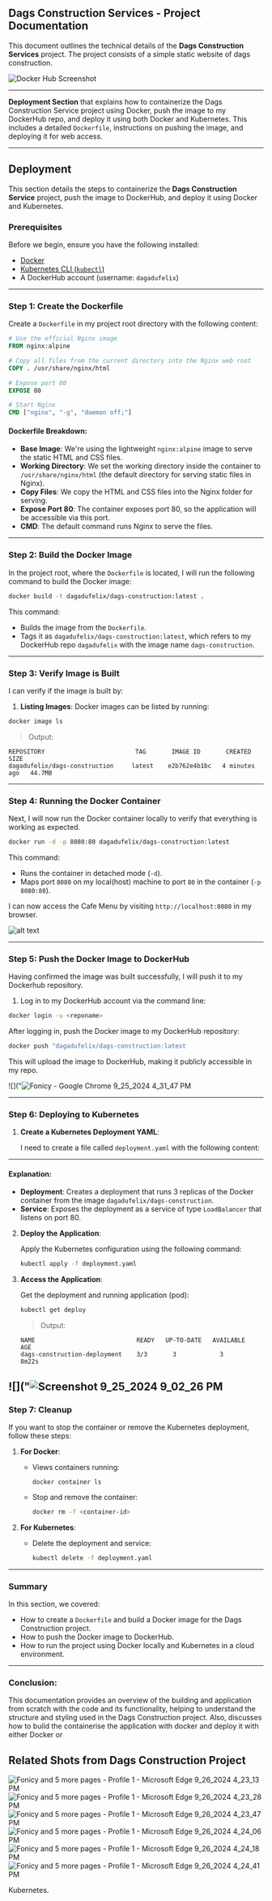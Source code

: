 ## Dags Construction Services - Project Documentation
This document outlines the technical details of the **Dags Construction Services** project. The project consists of a simple static website of dags construction.

![Docker Hub Screenshot](https://github.com/user-attachments/assets/c29e6aef-ce10-468c-8620-4f91f3445b5e)

---
**Deployment Section** that explains how to containerize the Dags Construction Service  project using Docker, push the image to my DockerHub repo, and deploy it using both Docker and Kubernetes. This includes a detailed `Dockerfile`, instructions on pushing the image, and deploying it for web access.

---

## Deployment

This section details the steps to containerize the **Dags Construction Service** project, push the image to DockerHub, and deploy it using Docker and Kubernetes.

### Prerequisites
Before we begin, ensure you have the following installed:
- [Docker](https://docs.docker.com/get-docker/)
- [Kubernetes CLI (`kubectl`)](https://kubernetes.io/docs/tasks/tools/install-kubectl/)
- A DockerHub account (username: `dagadufelix`)

---

### Step 1: Create the Dockerfile

Create a `Dockerfile` in my project root directory with the following content:

```Dockerfile
# Use the official Nginx image
FROM nginx:alpine

# Copy all files from the current directory into the Nginx web root
COPY . /usr/share/nginx/html

# Expose port 80
EXPOSE 80

# Start Nginx
CMD ["nginx", "-g", "daemon off;"]

```

#### Dockerfile Breakdown:
- **Base Image**: We're using the lightweight `nginx:alpine` image to serve the static HTML and CSS files.
- **Working Directory**: We set the working directory inside the container to `/usr/share/nginx/html` (the default directory for serving static files in Nginx).
- **Copy Files**: We copy the HTML and CSS files into the Nginx folder for serving.
- **Expose Port 80**: The container exposes port 80, so the application will be accessible via this port.
- **CMD**: The default command runs Nginx to serve the files.


---

### Step 2: Build the Docker Image

In the project root, where the `Dockerfile` is located, I will run the following command to build the Docker image:

```bash
docker build -t dagadufelix/dags-construction:latest .
```

This command:
- Builds the image from the `Dockerfile`.
- Tags it as `dagadufelix/dags-construction:latest`, which refers to my DockerHub repo `dagadufelix` with the image name `dags-construction`.

---

### Step 3: Verify Image is Built
I can verify if the image is built by:
1. **Listing Images**: Docker images can be listed by running:
```bash
docker image ls
```

> Output: 
>
```
REPOSITORY                         TAG       IMAGE ID       CREATED         SIZE
dagadufelix/dags-construction     latest    e2b762e4b1bc   4 minutes ago   44.7MB
```
---

### Step 4: Running the Docker Container

Next, I will now run the Docker container locally to verify that everything is working as expected.


```bash
docker run -d -p 8080:80 dagadufelix/dags-construction:latest
```

This command:
- Runs the container in detached mode (`-d`).
- Maps port `8080` on my local(host) machine to port `80` in the container (`-p 8080:80`).

I can now access the Cafe Menu by visiting `http://localhost:8080` in my browser.<p>
![alt text](https://github.com/user-attachments/assets/5ee2e041-706d-45b9-86ab-b3b78dee2b11)

---
### Step 5: Push the Docker Image to DockerHub
Having confirmed the image was built successfully, I will push it to my Dockerhub repository.
1. Log in to my DockerHub account via the command line:

```bash
docker login -u <reponame>
```

After logging in, push the Docker image to my DockerHub repository:

```bash
docker push "dagadufelix/dags-construction:latest
```

This will upload the image to DockerHub, making it publicly accessible in my repo.

![<alt text>]("![Fonicy - Google Chrome 9_25_2024 4_31_47 PM](https://github.com/user-attachments/assets/baac987d-b043-469e-8e62-363f8d6525bf)

---

### Step 6: Deploying to Kubernetes

1. **Create a Kubernetes Deployment YAML**:
   
   I need to create a file called `deployment.yaml` with the following content:<p>

   
---

   #### Explanation:
   - **Deployment**: Creates a deployment that runs 3 replicas of the Docker container from the image `dagadufelix/dags-construction`.
   - **Service**: Exposes the deployment as a service of type `LoadBalancer` that listens on port 80.

2. **Deploy the Application**:
   
   Apply the Kubernetes configuration using the following command:

   ```bash
   kubectl apply -f deployment.yaml
   ```
    

3. **Access the Application**:
   
   Get the deployment and running application (pod):
   ```bash
   kubectl get deploy
   ```
   > Output:
   ```
   NAME                            READY   UP-TO-DATE   AVAILABLE      AGE
   dags-construction-deployment    3/3       3            3           8m22s
   ```
  ![<alt text>]("![Screenshot 9_25_2024 9_02_26 PM](https://github.com/user-attachments/assets/6f23ae0a-6178-4105-9eba-a2b161c1588a)
---

### Step 7: Cleanup

If you want to stop the container or remove the Kubernetes deployment, follow these steps:

1. **For Docker**:
   - Views containers running:
     ```
     docker container ls
     ```
     

   - Stop and remove the container:
     ```bash
     docker rm -f <container-id>
     ```

2. **For Kubernetes**:
   - Delete the deployment and service:
     ```bash
     kubectl delete -f deployment.yaml
     ```

---

### Summary

In this section, we covered:
- How to create a `Dockerfile` and build a Docker image for the Dags Construction project.
- How to push the Docker image to DockerHub.
- How to run the project using Docker locally and Kubernetes in a cloud environment.

---
### Conclusion:
This documentation provides an overview of the building and application from scratch with the code and its functionality, helping to understand the structure and styling used in the Dags Construction project. Also, discusses how to build the containerise the application with docker and deploy it with either Docker or 

## Related Shots from Dags Construction Project

![Fonicy and 5 more pages - Profile 1 - Microsoft​ Edge 9_26_2024 4_23_13 PM](https://github.com/user-attachments/assets/dc4a6126-327c-4d4f-8943-252c0a9524e3)
![Fonicy and 5 more pages - Profile 1 - Microsoft​ Edge 9_26_2024 4_23_28 PM](https://github.com/user-attachments/assets/0c7972ec-fc26-4fdf-9fbb-be63e9b0c6a3)
![Fonicy and 5 more pages - Profile 1 - Microsoft​ Edge 9_26_2024 4_23_47 PM](https://github.com/user-attachments/assets/17868432-93e2-48ec-995e-8104b3c59753)
![Fonicy and 5 more pages - Profile 1 - Microsoft​ Edge 9_26_2024 4_24_06 PM](https://github.com/user-attachments/assets/f515cec3-c343-43e9-bb9d-0ce3b33e30f9)
![Fonicy and 5 more pages - Profile 1 - Microsoft​ Edge 9_26_2024 4_24_18 PM](https://github.com/user-attachments/assets/7b89ac9e-b965-425c-80d3-a1cda34a2bea)
![Fonicy and 5 more pages - Profile 1 - Microsoft​ Edge 9_26_2024 4_24_41 PM](https://github.com/user-attachments/assets/4b6131ff-9694-4dd3-8a38-5d3ae35f176a)





Kubernetes. 
